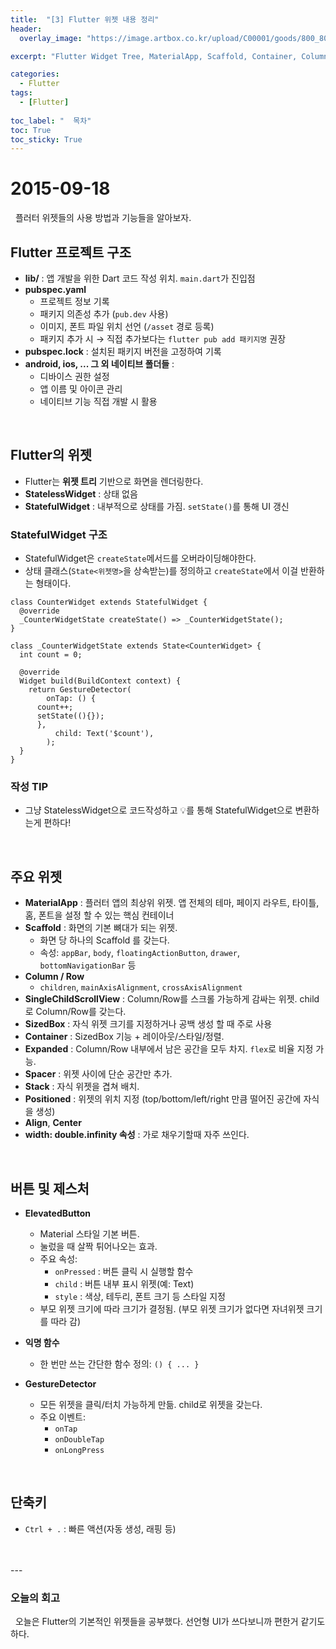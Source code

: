 ```yaml
---
title:  "[3] Flutter 위젯 내용 정리"
header:
  overlay_image: "https://image.artbox.co.kr/upload/C00001/goods/800_800/818/230525003912818.jpg?s=/goods/org/818/230525003912818.jpg"

excerpt: "Flutter Widget Tree, MaterialApp, Scaffold, Container, Column, ElevatedButton, GestureDetector"

categories:
  - Flutter
tags:
  - [Flutter]
    
toc_label: "  목차"
toc: True
toc_sticky: True
---
```


# 2015-09-18
&nbsp; 플러터 위젯들의 사용 방법과 기능들을 알아보자.

## Flutter 프로젝트 구조
- **lib/** : 앱 개발을 위한 Dart 코드 작성 위치. `main.dart`가 진입점
- **pubspec.yaml**
  - 프로젝트 정보 기록
  - 패키지 의존성 추가 (`pub.dev` 사용)
  - 이미지, 폰트 파일 위치 선언 (`/asset` 경로 등록)
  - 패키지 추가 시 → 직접 추가보다는 `flutter pub add 패키지명` 권장
- **pubspec.lock** : 설치된 패키지 버전을 고정하여 기록
- **android, ios, ... 그 외 네이티브 폴더들** : 
  - 디바이스 권한 설정
  - 앱 이름 및 아이콘 관리
  - 네이티브 기능 직접 개발 시 활용

<br>

## Flutter의 위젯
- Flutter는 **위젯 트리** 기반으로 화면을 렌더링한다.
- **StatelessWidget** : 상태 없음
- **StatefulWidget** : 내부적으로 상태를 가짐. `setState()`를 통해 UI 갱신

### StatefulWidget 구조
- StatefulWidget은 `createState`메서드를 오버라이딩해야한다.
- 상태 클래스(`State<위젯명>`을 상속받는)를 정의하고 `createState`에서 이걸 반환하는 형태이다.

```
class CounterWidget extends StatefulWidget {
  @override
  _CounterWidgetState createState() => _CounterWidgetState();
}

class _CounterWidgetState extends State<CounterWidget> {
  int count = 0;

  @override
  Widget build(BuildContext context) {
    return GestureDetector(
      	onTap: () {
	  count++;
	  setState((){});
	  },
          child: Text('$count'),
        );
  }
}
```

### 작성 TIP
- 그냥 StatelessWidget으로 코드작성하고 💡를 통해 StatefulWidget으로 변환하는게 편하다!

<br>

## 주요 위젯
- **MaterialApp** : 플러터 앱의 최상위 위젯. 앱 전체의 테마, 페이지 라우트, 타이틀, 홈, 폰트을 설정 할 수 있는 핵심 컨테이너
- **Scaffold** : 화면의 기본 뼈대가 되는 위젯.
  - 화면 당 하나의 Scaffold 를 갖는다. 
  - 속성: `appBar`, `body`, `floatingActionButton`, `drawer`, `bottomNavigationBar` 등
- **Column / Row**
  - `children`, `mainAxisAlignment`, `crossAxisAlignment`
- **SingleChildScrollView** : Column/Row를 스크롤 가능하게 감싸는 위젯. child로 Column/Row를 갖는다.
- **SizedBox** : 자식 위젯 크기를 지정하거나 공백 생성 할 때 주로 사용
- **Container** : SizedBox 기능 + 레이아웃/스타일/정렬.
- **Expanded** : Column/Row 내부에서 남은 공간을 모두 차지. `flex`로 비율 지정 가능.
- **Spacer** : 위젯 사이에 단순 공간만 추가.
- **Stack** : 자식 위젯을 겹쳐 배치.
- **Positioned** : 위젯의 위치 지정 (top/bottom/left/right 만큼 떨어진 공간에 자식을 생성)
- **Align**, **Center**
- **width: double.infinity 속성** : 가로 채우기할때 자주 쓰인다.

<br>

## 버튼 및 제스처
- **ElevatedButton**
  - Material 스타일 기본 버튼.
  - 눌렀을 때 살짝 튀어나오는 효과.
  - 주요 속성:
    - `onPressed` : 버튼 클릭 시 실행할 함수
    - `child` : 버튼 내부 표시 위젯(예: Text)
    - `style` : 색상, 테두리, 폰트 크기 등 스타일 지정
  - 부모 위젯 크기에 따라 크기가 결정됨. (부모 위젯 크기가 없다면 자녀위젯 크기를 따라 감)

- **익명 함수**
  - 한 번만 쓰는 간단한 함수 정의: `() { ... }`

- **GestureDetector**
  - 모든 위젯을 클릭/터치 가능하게 만듦. child로 위젯을 갖는다.
  - 주요 이벤트:
    - `onTap`
    - `onDoubleTap`
    - `onLongPress`

<br>

## 단축키
- `Ctrl + .` : 빠른 액션(자동 생성, 래핑 등)

<br>
<br>
---

### 오늘의 회고

&nbsp; 오늘은 Flutter의 기본적인 위젯들을 공부했다. 선언형 UI가 쓰다보니까 편한거 같기도 하다.
